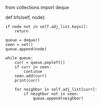 
from collections import deque

def bfs(self, node):

    if node not in self.adj_list.keys():
        return
    
    queue = deque()
    seen = set()
    queue.append(node)

    while queue:
        curr = queue.popleft()
        if curr in seen:
            continue    
        seen.add(curr)
        print(curr)

        for neighbor in self.adj_list[curr]:
            if neighbor not in seen:
                queue.append(neighbor)

